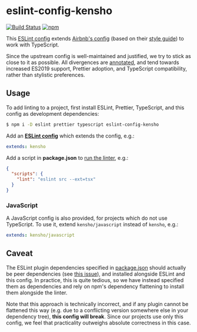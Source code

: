 # eslint-config-kensho

[![Build Status](https://github.com/kensho-technologies/eslint-config-kensho/workflows/test/badge.svg)](https://github.com/kensho-technologies/eslint-config-kensho/actions)
[![npm](https://img.shields.io/npm/v/eslint-config-kensho.svg)](https://npm.im/eslint-config-kensho)

This [ESLint config](http://eslint.org/docs/developer-guide/shareable-configs) extends [Airbnb's config](https://github.com/airbnb/javascript/tree/master/packages/eslint-config-airbnb) (based on their [style guide](https://github.com/airbnb/javascript)) to work with TypeScript.

Since the upstream config is well-maintained and justified, we try to stick as close to it as possible. All divergences are [annotated](index.js), and tend towards increased ES2019 support, Prettier adoption, and TypeScript compatibility, rather than stylistic preferences.

## Usage

To add linting to a project, first install ESLint, Prettier, TypeScript, and this config as development dependencies:

```sh
$ npm i -D eslint prettier typescript eslint-config-kensho
```

Add an [**ESLint config**](http://eslint.org/docs/user-guide/configuring) which extends the config, e.g.:

```yml
extends: kensho
```

Add a script in **package.json** to [run the linter](http://eslint.org/docs/user-guide/command-line-interface), e.g.:

```json
{
  "scripts": {
    "lint": "eslint src --ext=tsx"
  }
}
```

### JavaScript

A JavaScript config is also provided, for projects which do not use TypeScript. To use it, extend `kensho/javascript` instead of `kensho`, e.g.:

```yml
extends: kensho/javascript
```

## Caveat

The ESLint plugin dependencies specified in [package.json](package.json) should actually be peer dependencies (see [this issue](https://github.com/eslint/eslint/issues/2518)), and installed alongside ESLint and this config. In practice, this is quite tedious, so we have instead specified them as dependencies and rely on npm's dependency flattening to install them alongside the linter.

Note that this approach is technically incorrect, and if any plugin cannot be flattened this way (e.g. due to a conflicting version somewhere else in your dependency tree), **this config will break**. Since our projects use only this config, we feel that practicality outweighs absolute correctness in this case.
